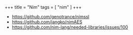 +++
title = "Nim"
tags = [ "nim" ]
+++

- <https://github.com/genotrance/nimssl>
- <https://github.com/jangko/nimAES>
- <https://github.com/nim-lang/needed-libraries/issues/100>

